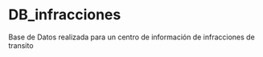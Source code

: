# DB_infracciones
Base de Datos realizada para un centro de información de infracciones de transito
